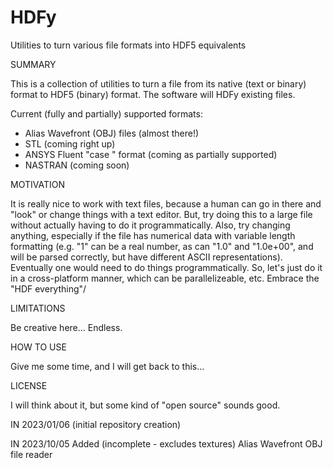 # HDFy
Utilities to turn various file formats into HDF5 equivalents


SUMMARY

This is a collection of utilities to turn a file from its native (text or
binary) format to HDF5 (binary) format. The software will HDFy existing files.

Current (fully and partially) supported formats:

- Alias Wavefront (OBJ) files (almost there!)
- STL (coming right up)
- ANSYS Fluent "case " format (coming as partially supported)
- NASTRAN (coming soon)


MOTIVATION

It is really nice to work with text files, because a human can go in there
and "look" or change things with a text editor. But, try doing this to a
large file without actually having to do it programmatically. Also, try
changing anything, especially if the file has numerical data with variable
length formatting (e.g. "1" can be a real number, as can "1.0" and "1.0e+00",
 and will be parsed correctly, but have different ASCII representations).
Eventually one would need to do things programmatically. So, let's just do
it in a cross-platform manner, which can be parallelizeable, etc. Embrace
the "HDF everything"/


LIMITATIONS

Be creative here... Endless.


HOW TO USE

Give me some time, and I will get back to this...


LICENSE

I will think about it, but some kind of "open source" sounds good.


IN 2023/01/06 (initial repository creation)

IN 2023/10/05 Added (incomplete - excludes textures) Alias Wavefront OBJ file reader

